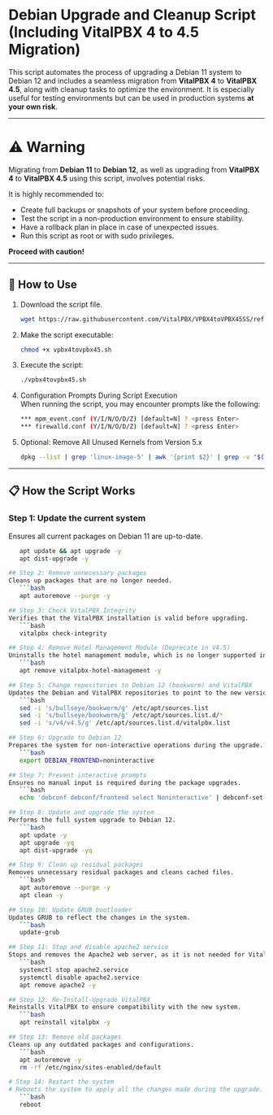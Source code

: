 # Debian Upgrade and Cleanup Script (Including VitalPBX 4 to 4.5 Migration)

This script automates the process of upgrading a Debian 11 system to Debian 12 and includes a seamless migration from **VitalPBX 4** to **VitalPBX 4.5**, along with cleanup tasks to optimize the environment. It is especially useful for testing environments but can be used in production systems **at your own risk**.

---

# ⚠️ Warning

Migrating from **Debian 11** to **Debian 12**, as well as upgrading from **VitalPBX 4** to **VitalPBX 4.5** using this script, involves potential risks. 

It is highly recommended to:

- Create full backups or snapshots of your system before proceeding.
- Test the script in a non-production environment to ensure stability.
- Have a rollback plan in place in case of unexpected issues.
- Run this script as root or with sudo privileges.

**Proceed with caution!**

---
## 🚀 How to Use

1. Download the script file.
   ```bash
   wget https://raw.githubusercontent.com/VitalPBX/VPBX4toVPBX45SS/refs/heads/main/vpbx4tovpbx45.sh
2. Make the script executable:
   ```bash
   chmod +x vpbx4tovpbx45.sh
3. Execute the script:
   ```bash
   ./vpbx4tovpbx45.sh
4. Configuration Prompts During Script Execution<br>
When running the script, you may encounter prompts like the following:
   ```bash
   *** mpm_event.conf (Y/I/N/O/D/Z) [default=N] ? <press Enter>
   *** firewalld.conf (Y/I/N/O/D/Z) [default=N] ? <press Enter>

5. Optional: Remove All Unused Kernels from Version 5.x
   ```bash
   dpkg --list | grep 'linux-image-5' | awk '{print $2}' | grep -v "$(uname -r)" | xargs sudo apt remove -y

---
## 📋 How the Script Works

### Step 1: Update the current system
Ensures all current packages on Debian 11 are up-to-date.
```bash
   apt update && apt upgrade -y
   apt dist-upgrade -y

## Step 2: Remove unnecessary packages
Cleans up packages that are no longer needed.
   ```bash
   apt autoremove --purge -y

## Step 3: Check VitalPBX Integrity
Verifies that the VitalPBX installation is valid before upgrading.
   ```bash
   vitalpbx check-integrity

## Step 4: Remove Hotel Management Module (Deprecate in V4.5)
Uninstalls the hotel management module, which is no longer supported in version 4.5.
   ```bash
   apt remove vitalpbx-hotel-management -y

## Step 5: Change repositories to Debian 12 (bookworm) and VitalPBX
Updates the Debian and VitalPBX repositories to point to the new versions.
   ```bash
   sed -i 's/bullseye/bookworm/g' /etc/apt/sources.list
   sed -i 's/bullseye/bookworm/g' /etc/apt/sources.list.d/*
   sed -i 's/v4/v4.5/g' /etc/apt/sources.list.d/vitalpbx.list

## Step 6: Upgrade to Debian 12
Prepares the system for non-interactive operations during the upgrade.
   ```bash
   export DEBIAN_FRONTEND=noninteractive

## Step 7: Prevent interactive prompts
Ensures no manual input is required during the package upgrades.
   ```bash
   echo 'debconf debconf/frontend select Noninteractive' | debconf-set-selections

## Step 8: Update and upgrade the system
Performs the full system upgrade to Debian 12.
   ```bash
   apt update -y
   apt upgrade -yq
   apt dist-upgrade -yq

## Step 9: Clean up residual packages
Removes unnecessary residual packages and cleans cached files.
   ```bash
   apt autoremove --purge -y
   apt clean -y

## Step 10: Update GRUB bootloader
Updates GRUB to reflect the changes in the system.
   ```bash
   update-grub

## Step 11: Stop and disable apache2 service
Stops and removes the Apache2 web server, as it is not needed for VitalPBX.
   ```bash
   systemctl stop apache2.service
   systemctl disable apache2.service
   apt remove apache2 -y

## Step 12: Re-Install-Upgrade VitalPBX
Reinstalls VitalPBX to ensure compatibility with the new system.
   ```bash
   apt reinstall vitalpbx -y

## Step 13: Remove old packages
Cleans up any outdated packages and configurations.
   ```bash
   apt autoremove -y
   rm -rf /etc/nginx/sites-enabled/default

# Step 14: Restart the system
# Reboots the system to apply all the changes made during the upgrade.
   ```bash
   reboot
